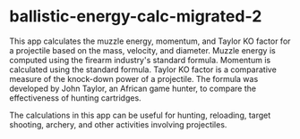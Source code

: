 # ballistic-energy-calc-migrated-2

This app calculates the muzzle energy, momentum, and Taylor KO factor for a projectile based on the mass, velocity, and diameter. 
Muzzle energy is computed using the firearm industry's standard formula. Momentum is calculated using the standard formula. 
Taylor KO factor is a comparative measure of the knock-down power of a projectile. The formula was developed by John Taylor, 
an African game hunter, to compare the effectiveness of hunting cartridges.

The calculations in this app can be useful for hunting, reloading, target shooting, archery, and other activities involving projectiles.
